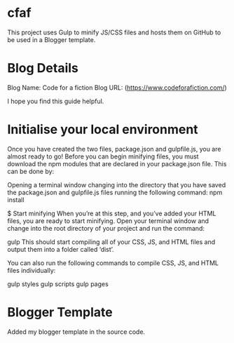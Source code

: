 # cfaf
This project uses Gulp to minify JS/CSS files and hosts them on GitHub to be used in a Blogger template.

# Blog Details
Blog Name: Code for a fiction
Blog URL: (https://www.codeforafiction.com/)

I hope you find this guide helpful. 

# Initialise your local environment
Once you have created the two files, package.json and gulpfile.js, you are almost ready to go! Before you can begin minifying files, you must download the npm modules that are declared in your package.json file. This can be done by:

Opening a terminal window changing into the directory that you have saved the package.json and gulpfile.js files
running the following command:
npm install

$ Start minifying
When you’re at this step, and you’ve added your HTML files, you are ready to start minifying. Open your terminal window and change into the root directory of your project and run the command:

gulp
This should start compiling all of your CSS, JS, and HTML files and output them into a folder called ‘dist’.

You can also run the following commands to compile CSS, JS, and HTML files individually:

gulp styles
gulp scripts
gulp pages

# Blogger Template
Added my blogger template in the source code.



